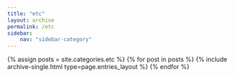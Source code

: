 ```yaml
---
title: "etc"
layout: archive
permalink: /etc
sidebar:
    nav: "sidebar-category"
---
```



{% assign posts = site.categories.etc %}
{% for post in posts %} {% include archive-single.html type=page.entries_layout %} {% endfor %}